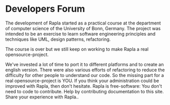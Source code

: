 # Developers Forum #

The development of Rapla started as a practical course at the department of computer science of the University of Bonn, Germany. The project was intended to be an exercise to learn software engineering principles and techniques like UML, design patterns, refactoring.

The course is over but we still keep on working to make Rapla a real opensource-project.

We've invested a lot of time to port it to different platforms and to create an english version. There were also various efforts of refactoring to reduce the difficulty for other people to understand our code. So the missing part for a real opensource-project is YOU. If you think your administration could be improved with Rapla, then don't hesitate. Rapla is free-software:
You don't need to code to contribute. Help by contributing documentation to this site. Share your experience with Rapla..